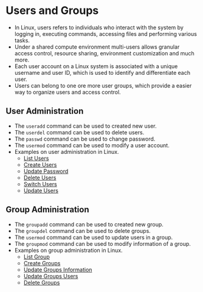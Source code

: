 # Users and Groups
- In Linux, users refers to individuals who interact with the system by logging in, executing commands, accessing files and performing various tasks.
- Under a shared compute environment multi-users allows granular access control, resource sharing, environment customization and much more. 
- Each user account on a Linux system is associated with a unique username and user ID, which is used to identify and differentiate each user. 
- Users can belong to one ore more user groups, which provide a easier way to organize users and access control.

## User Administration 
- The <code>useradd</code> command can be used to created new user.
- The <code>userdel</code> command can be used to delete users. 
- The <code>passwd</code> command can be used to change password.
- The <code>usermod</code> command can be used to modify a user account.
- Examples on user administration in Linux.
    - [List Users](./User%20Admin%20Examples.md#list-users)
    - [Create Users](./User%20Admin%20Examples.md#create-users)
    - [Update Password](./User%20Admin%20Examples.md#set-password) 
    - [Delete Users](./User%20Admin%20Examples.md#delete-users) 
    - [Switch Users](./User%20Admin%20Examples.md#switch-users)
    - [Update Users](./User%20Admin%20Examples.md#update-users)

## Group Administration
- The <code>groupadd</code> command can be used to created new group.
- The <code>groupdel</code> command can be used to delete groups. 
- The <code>usermod</code> command can be used to update users in a group.
- The <code>groupmod</code> command can be used to modify information of a group.
- Examples on group administration in Linux.
    - [List Group](./Group%20Admin%20Examples.md#list-groups)
    - [Create Groups](./Group%20Admin%20Examples.md#create-groups)
    - [Update Groups Information](./Group%20Admin%20Examples.md#update-group-information)
    - [Update Groups Users](./Group%20Admin%20Examples.md#update-group-users)
    - [Delete Groups](./Group%20Admin%20Examples.md#delete-groups)
